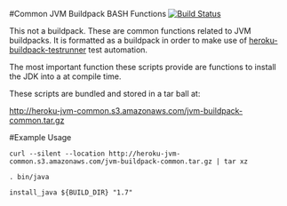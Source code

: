#Common JVM Buildpack BASH Functions [![Build Status](https://travis-ci.org/heroku/heroku-buildpack-jvm-common.svg)](https://travis-ci.org/heroku/heroku-buildpack-jvm-common)

This not a buildpack. These are common functions related to
JVM buildpacks. It is formatted as a buildpack in order to
make use of [heroku-buildpack-testrunner](http://github.com/ryanbrainard/heroku-buildpack-testrunner)
test automation.

The most important function these scripts provide are functions
to install the JDK into a at compile time.

These scripts are bundled and stored in a tar ball at:

http://heroku-jvm-common.s3.amazonaws.com/jvm-buildpack-common.tar.gz

#Example Usage

```
curl --silent --location http://heroku-jvm-common.s3.amazonaws.com/jvm-buildpack-common.tar.gz | tar xz

. bin/java

install_java ${BUILD_DIR} "1.7"
```
